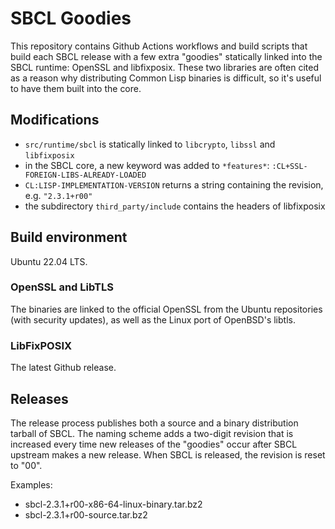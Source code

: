 # SBCL Goodies

This repository contains Github Actions workflows and build scripts
that build each SBCL release with a few extra "goodies" statically
linked into the SBCL runtime: OpenSSL and libfixposix. These two
libraries are often cited as a reason why distributing Common Lisp
binaries is difficult, so it's useful to have them built into the
core.

## Modifications

 - `src/runtime/sbcl` is statically linked to `libcrypto`, `libssl` and
   `libfixposix`
 - in the SBCL core, a new keyword was added to `*features*`:
   `:CL+SSL-FOREIGN-LIBS-ALREADY-LOADED`
 - `CL:LISP-IMPLEMENTATION-VERSION` returns a string containing the
   revision, e.g. `"2.3.1+r00"`
 - the subdirectory `third_party/include` contains the headers of
   libfixposix

## Build environment

Ubuntu 22.04 LTS.

### OpenSSL and LibTLS

The binaries are linked to the official OpenSSL from the Ubuntu
repositories (with security updates), as well as the Linux port of
OpenBSD's libtls.

### LibFixPOSIX

The latest Github release.

## Releases

The release process publishes both a source and a binary distribution
tarball of SBCL. The naming scheme adds a two-digit revision that is
increased every time new releases of the "goodies" occur after SBCL
upstream makes a new release. When SBCL is released, the revision is
reset to "00".

Examples:
 - sbcl-2.3.1+r00-x86-64-linux-binary.tar.bz2
 - sbcl-2.3.1+r00-source.tar.bz2
